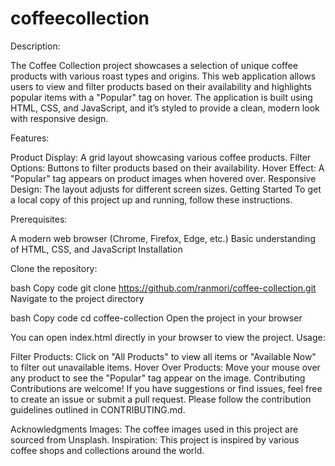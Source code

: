 # coffeecollection

Description:

The Coffee Collection project showcases a selection of unique coffee products with various roast types and origins. This web application allows users to view and filter products based on their availability and highlights popular items with a "Popular" tag on hover. The application is built using HTML, CSS, and JavaScript, and it’s styled to provide a clean, modern look with responsive design.

Features:

Product Display: A grid layout showcasing various coffee products.
Filter Options: Buttons to filter products based on their availability.
Hover Effect: A "Popular" tag appears on product images when hovered over.
Responsive Design: The layout adjusts for different screen sizes.
Getting Started
To get a local copy of this project up and running, follow these instructions.

Prerequisites:

A modern web browser (Chrome, Firefox, Edge, etc.)
Basic understanding of HTML, CSS, and JavaScript
Installation

Clone the repository:

bash
Copy code
git clone https://github.com/ranmori/coffee-collection.git
Navigate to the project directory

bash
Copy code
cd coffee-collection
Open the project in your browser

You can open index.html directly in your browser to view the project.
Usage:

Filter Products: Click on "All Products" to view all items or "Available Now" to filter out unavailable items.
Hover Over Products: Move your mouse over any product to see the "Popular" tag appear on the image.
Contributing
Contributions are welcome! If you have suggestions or find issues, feel free to create an issue or submit a pull request. Please follow the contribution guidelines outlined in CONTRIBUTING.md.

Acknowledgments
Images: The coffee images used in this project are sourced from Unsplash.
Inspiration: This project is inspired by various coffee shops and collections around the world.
